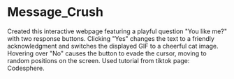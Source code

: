 # Message_Crush

Created this interactive webpage featuring a playful question "You like me?" with two response buttons. Clicking "Yes" changes the text to a friendly acknowledgment and switches the displayed GIF to a cheerful cat image. Hovering over "No" causes the button to evade the cursor, moving to random positions on the screen. Used tutorial from tiktok page: Codesphere. 
